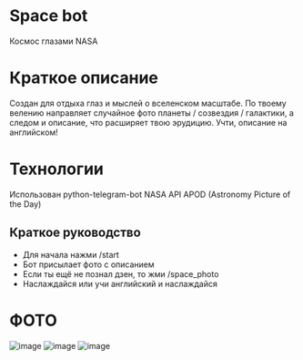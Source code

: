# Space bot
Космос глазами NASA
# Краткое описание
Создан для отдыха глаз и мыслей о вселенском масштабе.
По твоему велению направляет случайное фото планеты / созвездия / галактики,
а следом и описание, что расширяет твою эрудицию.
Учти, описание на английском!
# Технологии
Использован python-telegram-bot
NASA API APOD (Astronomy Picture of the Day)
## Краткое руководство
 - Для начала нажми /start
 - Бот присылает фото с описанием
 - Если ты ещё не познал дзен, то жми /space_photo
 - Наслаждайся или учи английский и наслаждайся
# ФОТО
![image](https://user-images.githubusercontent.com/69135749/190847009-162db059-69d8-45d5-9a22-0eadd41052ff.png)
![image](https://user-images.githubusercontent.com/69135749/190847023-131db4af-6d21-4b6e-84b5-f4e8e4fb0ab0.png)
![image](https://user-images.githubusercontent.com/69135749/190847033-6d3572b4-13b8-4708-8b26-34357263f6d2.png)

